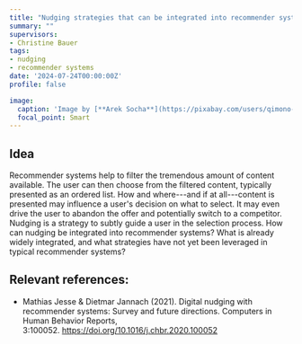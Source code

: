 ```yaml
---
title: "Nudging strategies that can be integrated into recommender systems"
summary: ""
supervisors:
- Christine Bauer
tags:
- nudging
- recommender systems
date: '2024-07-24T00:00:00Z'
profile: false

image:
  caption: 'Image by [**Arek Socha**](https://pixabay.com/users/qimono-1962238/?utm_source=link-attribution&utm_medium=referral&utm_campaign=image&utm_content=1767563) from [**Pixabay**](https://pixabay.com/users/qimono-1962238/?utm_source=link-attribution&utm_medium=referral&utm_campaign=image&utm_content=1767563).'
  focal_point: Smart
---
```


## Idea
Recommender systems help to filter the tremendous amount of content available. The user can then choose from the filtered content, typically presented as an ordered list.
How and where---and if at all---content is presented may influence a user's decision on what to select. It may even drive the user to abandon the offer and potentially switch to a competitor.
Nudging is a strategy to subtly guide a user in the selection process.
How can nudging be integrated into recommender systems? What is already widely integrated, and what strategies have not yet been leveraged in typical recommender systems?


## Relevant references:
- Mathias Jesse & Dietmar Jannach (2021). Digital nudging with recommender systems: Survey and future directions. Computers in Human Behavior Reports, 3:100052. https://doi.org/10.1016/j.chbr.2020.100052